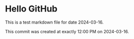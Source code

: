 # Hello GitHub
This is a test markdown file for date 2024-03-16.

This commit was created at exactly 12:00 PM on 2024-03-16.
